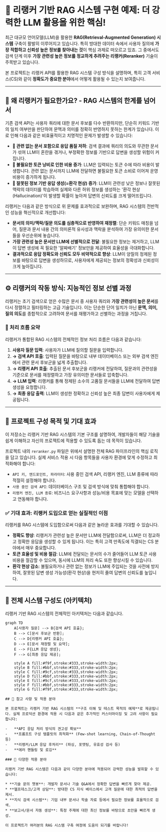 # 🚀 리랭커 기반 RAG 시스템 구현 예제: 더 강력한 LLM 활용을 위한 핵심!

최근 대규모 언어모델(LLM)을 활용한 **RAG(Retrieval-Augmented Generation) 시스템** 구축이 활발히 이루어지고 있습니다. 특히 방대한 데이터 속에서 사용자 질의에 **가장 적합하고 신뢰성 높은 정보를 찾아내는 것**이 핵심 과제로 떠오르고 있죠. 그 중에서도 검색 단계 이후 **가장 관련성 높은 정보를 정교하게 추려주는 리랭커(Reranker)** 기술이 주목받고 있습니다.

본 프로젝트는 리랭커 API를 활용한 RAG 시스템 구성 방식을 설명하며, 특히 고객 서비스(CS)와 같이 **정확도가 중요한 분야**에서 어떻게 활용될 수 있는지 보여줍니다.

---

## 📌 왜 리랭커가 필요한가요? - RAG 시스템의 한계를 넘어서

기존 검색 API는 사용자 쿼리에 대한 문서 후보를 다수 반환하지만, 단순히 키워드 기반의 일치 여부만을 판단하여 문맥과 의미를 정확히 반영하지 못하는 한계가 있습니다. 이로 인해 다음과 같은 비효율적이고 치명적인 문제가 발생할 수 있습니다:

-   **🔸 관련 없는 문서 포함으로 응답 품질 저하**: 검색 결과에 쿼리의 의도와 무관한 문서가 섞여 LLM이 혼란을 겪거나, 부정확한 정보를 기반으로 답변을 생성할 위험이 커집니다.
-   **💸 불필요한 토큰 낭비로 인한 비용 증가**: LLM은 입력되는 토큰 수에 따라 비용이 발생합니다. 관련 없는 문서까지 LLM에 전달하면 불필요한 토큰 소비로 이어져 운영 비용이 증가하게 됩니다.
-   **👻 잘못된 정보 기반 응답 생성(=환각 현상) 증가**: LLM이 관련성 낮은 정보나 잘못된 맥락의 데이터를 학습하여 실제와 다른 허위 정보를 생성하는 '환각 현상(Hallucination)'이 발생할 확률이 높아져 답변의 신뢰도를 크게 떨어뜨립니다.

리랭커는 다음과 같은 방식으로 위 문제를 효과적으로 보완하며, RAG 시스템의 전반적인 성능을 혁신적으로 개선합니다:

-   **문서의 의미/맥락/질문 의도를 심층적으로 반영하여 재정렬**: 단순 키워드 매칭을 넘어, 질문과 문서 내용 간의 의미론적 유사성과 맥락을 분석하여 가장 유의미한 문서들을 우선순위에 놓습니다.
-   **가장 관련성 높은 문서만 LLM에 선별적으로 전달**: 불필요한 정보는 제거하고, LLM이 답변 생성에 꼭 필요한 '알짜배기' 정보만을 제공하여 효율성을 극대화합니다.
-   **결과적으로 응답 정확도와 신뢰도 모두 비약적으로 향상**: LLM이 양질의 정제된 정보를 바탕으로 답변을 생성하므로, 사용자에게 제공되는 정보의 정확성과 신뢰성이 크게 높아집니다.

---

## ⚙️ 리랭커의 작동 방식: 지능적인 정보 선별 과정

리랭커는 초기 검색으로 얻은 수많은 문서 중 사용자 쿼리와 **가장 관련성이 높은 문서**를 다시 정렬하고 필터링하는 고급 기술입니다. 이는 단순한 단어 일치가 아닌 **문맥, 의미, 질의 의도**를 종합적으로 고려하여 문서를 재평가하고 선별하는 과정을 거칩니다.

### 📄 처리 흐름 요약

리랭커가 통합된 RAG 시스템의 전체적인 정보 처리 흐름은 다음과 같습니다:

1.  **사용자 질문 입력**: 사용자가 LLM에 질의할 질문을 입력합니다.
2.  **→ 검색 API 호출**: 입력된 질문을 바탕으로 내부 데이터베이스 또는 외부 검색 엔진에서 관련 문서 후보군을 넓게 추출합니다.
3.  **→ 리랭커 API 호출**: 추출된 문서 후보군을 리랭커에 전달하여, 질문과의 관련성을 기준으로 문서를 재정렬하고 가장 유의미한 문서들로 압축합니다.
4.  **→ LLM 입력**: 리랭커를 통해 정제된 소수의 고품질 문서들을 LLM에 전달하여 답변 생성을 요청합니다.
5.  **→ 최종 응답 출력**: LLM이 생성한 정확하고 신뢰성 높은 최종 답변이 사용자에게 제공됩니다.

---

## 📁 프로젝트 구성 목적 및 기대 효과

이 저장소는 리랭커 기반 RAG 시스템의 기본 구조를 설명하여, 개발자들이 해당 기술을 쉽게 이해하고 자신의 프로젝트에 적용할 수 있도록 돕는 데 목적이 있습니다.

프로젝트 내의 `reranker.py` 파일은 위에서 설명한 전체 RAG 파이프라인의 핵심 로직을 담고 있습니다. 실제 서비스 적용 시 다음 항목들을 사용자 환경에 맞게 수정하고 최적화해야 합니다:

* `API 키, 엔드포인트, 파라미터`: 사용 중인 검색 API, 리랭커 엔진, LLM 종류에 따라 적절히 설정해야 합니다.
* `사용 중인 검색 API`: 데이터베이스 구조 및 검색 방식에 맞춰 통합해야 합니다.
* `리랭커 엔진, LLM 종류`: 비즈니스 요구사항과 성능/비용 목표에 맞는 모델을 선택하고 연동해야 합니다.

### ✅ 기대 효과: 리랭커 도입으로 얻는 실질적인 이점

리랭커를 RAG 시스템에 도입함으로써 다음과 같은 놀라운 효과를 기대할 수 있습니다.

* **정확도 향상**: 리랭커가 관련성 높은 문서만 LLM에 전달함으로써, LLM은 더 정교하고 정확한 응답을 생성할 수 있게 됩니다. 이는 특히 고객 만족도에 직결되는 CS 분야에서 매우 중요합니다.
* **토큰 효율성 및 비용 절감**: LLM에 전달되는 문서의 수가 줄어들어 LLM 토큰 사용 비용을 절감할 수 있으며, 동시에 LLM의 처리 속도 또한 향상시킬 수 있습니다.
* **환각 현상 감소**: 불필요하거나 관련 없는 정보가 LLM에 주입되는 것을 사전에 방지하여, 잘못된 답변 생성 가능성(환각 현상)을 현저히 줄여 답변의 신뢰도를 높입니다.

---

## 🧩 전체 시스템 구성도 (아키텍처)

리랭커 기반 RAG 시스템의 전체적인 아키텍처는 다음과 같습니다.

```mermaid
graph TD
    A[사용자 질문] --> B{검색 API 호출};
    B --> C[문서 후보군 반환];
    C --> D{리랭커 API 호출};
    D --> E[문서 재정렬 및 요약];
    E --> F{LLM 응답 생성};
    F --> G[최종 응답 제공];

    style A fill:#f9f,stroke:#333,stroke-width:2px;
    style B fill:#bbf,stroke:#333,stroke-width:2px;
    style C fill:#9cf,stroke:#333,stroke-width:2px;
    style D fill:#bbf,stroke:#333,stroke-width:2px;
    style E fill:#9cf,stroke:#333,stroke-width:2px;
    style F fill:#bbf,stroke:#333,stroke-width:2px;
    style G fill:#f9f,stroke:#333,stroke-width:2px;

## 🔗 참고 사항 및 적용 분야

본 프로젝트는 리랭커 기반 RAG 시스템의 **구조 이해 및 테스트 목적의 예제**로 제공됩니다. 실제 프로덕션 환경에 적용 시 다음과 같은 추가적인 커스터마이징 및 고려 사항이 필요합니다:

-   **API 응답 처리 방식의 견고성 확보**
-   **프롬프트 구성 템플릿의 최적화** (Few-shot learning, Chain-of-Thought 등)
-   **리랭커/LLM 응답 후처리** (파싱, 포맷팅, 유효성 검사 등)
-   **에러 핸들링 및 로깅**

### 📌 다양한 적용 분야

리랭커 기반 RAG 시스템은 다음과 같이 다양한 분야에 적용되어 강력한 성능을 발휘할 수 있습니다:

* **기술 문의 챗봇**: 개발자 문서나 기술 Q&A에서 정확한 답변을 빠르게 찾아 제공.
* **헬프데스크/고객 상담**: 방대한 CS 지식 베이스에서 고객 질문에 대한 최적의 답변을 제시.
* **지식 검색 시스템**: 기업 내부 문서나 학술 자료 등에서 필요한 정보를 효율적으로 검색.
* **보고서/문서 자동 생성**: 특정 주제에 대한 최신 정보를 바탕으로 초안을 빠르게 생성.

이 프로젝트가 여러분의 RAG 시스템 구축 여정에 도움이 되기를 바랍니다!
